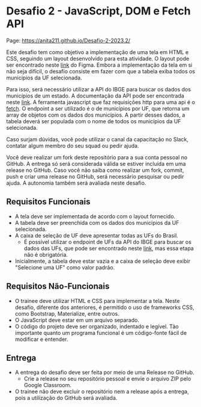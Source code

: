 # Desafio 2 - JavaScript, DOM e Fetch API

Page: https://anita211.github.io/Desafio-2-2023.2/

Este desafio tem como objetivo a implementação de uma tela em HTML e CSS, seguindo um layout desenvolvido para esta atividade. O layout pode ser encontrado neste [link](https://www.figma.com/file/xJGTYOuvNS3iuLr1meqx5u/Entrega-3?type=design&node-id=0%3A1&t=yyDpjMU6RozT27ZG-1) do Figma. Embora a implementação da tela em si não seja difícil, o desafio consiste em fazer com que a tabela exiba todos os municípios da UF selecionada.

Para isso, será necessário utilizar a API do IBGE para buscar os dados dos municípios de um estado. A documentação da API pode ser encontrada neste [link](https://servicodados.ibge.gov.br/api/docs/localidades?versao=1#api-Municipios-estadosUFMunicipiosGet). A ferramenta javascript que faz requisições http para uma api é o [fetch](https://developer.mozilla.org/en-US/docs/Web/API/Fetch_API/Using_Fetch). O endpoint a ser utilizado é o de municípios por UF, que retorna um array de objetos com os dados dos municípios. A partir desses dados, a tabela deverá ser populada com o nome de todos os municípios da UF selecionada.

Caso surjam dúvidas, você pode utilizar o canal da capacitação no Slack, contatar algum membro do seu squad ou pedir ajuda.

Você deve realizar um fork deste repositório para a sua conta pessoal no GitHub. A entrega só será considerada válida se estiver incluída em uma release no GitHub. Caso você não saiba como realizar um fork, commit, push e criar uma release no GitHub, será necessário pesquisar ou pedir ajuda. A autonomia também será avaliada neste desafio.

## Requisitos Funcionais

- A tela deve ser implementada de acordo com o layout fornecido.
- A tabela deve ser preenchida com os dados dos municípios da UF selecionada.
- A caixa de seleção de UF deve apresentar todas as UFs do Brasil.
  - É possível utilizar o endpoint de UFs da API do IBGE para buscar os dados das UFs, que pode ser encontrado neste [link](https://servicodados.ibge.gov.br/api/docs/localidades?versao=1#api-UFs-estadosGet), mas essa etapa não é obrigatória.
- Inicialmente, a tabela deve estar vazia e a caixa de seleção deve exibir "Selecione uma UF" como valor padrão.

## Requisitos Não-Funcionais

- O trainee deve utilizar HTML e CSS para implementar a tela. Neste desafio, diferente dos anteriores, é permitido o uso de frameworks CSS, como Bootstrap, Materialize, entre outros.
- O JavaScript deve estar em um arquivo separado.
- O código do projeto deve ser organizado, indentado e legível. Tão importante quanto um programa funcional é um código-fonte fácil de modificar e entender.

## Entrega

- A entrega do desafio deve ser feita por meio de uma Release no GitHub.
  - Crie a release no seu repositório pessoal e envie o arquivo ZIP pelo Google Classroom.
- O trainee não deve excluir o repositório nem a release após a entrega, pois a utilização do GitHub será avaliada.
